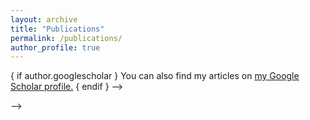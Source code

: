 ```yaml
---
layout: archive
title: "Publications"
permalink: /publications/
author_profile: true
---
```


{ if author.googlescholar }
  You can also find my articles on <u><a href="{{author.googlescholar}}">my Google Scholar profile</a>.</u>
{ endif } -->

<!-- <!-- {% if author.google_scholar %}
<div class="notice--info" style="margin-top:1.5rem;">
🔍 更多研究成果请访问我的 <a href="{{ author.google_scholar }}" target="_blank" rel="noopener noreferrer">Google Scholar 主页</a>
</div>
{% endif %}

{% include base_path %}

{% for post in site.publications reversed %}
  {% include archive-single.html %}
{% endfor %} -->



<!-- ---
layout: archive
title: "Publications"
permalink: /publications/
author_profile: true
---

{% if site.author.googlescholar %}
  <div class="wordwrap">You can also find my articles on <a href="{{site.author.googlescholar}}">my Google Scholar profile</a>.</div>
{% endif %}

{% include base_path %}

<!-- New style rendering if publication categories are defined -->
<!-- {% if site.publication_category %}
  {% for category in site.publication_category  %}
    {% assign title_shown = false %}
    {% for post in site.publications reversed %}
      {% if post.category != category[0] %}
        {% continue %}
      {% endif %}
      {% unless title_shown %}
        <h2>{{ category[1].title }}</h2><hr />
        {% assign title_shown = true %}
      {% endunless %}
      {% include archive-single.html %}
    {% endfor %}
  {% endfor %}
{% else %}
  {% for post in site.publications reversed %}
    {% include archive-single.html %}
  {% endfor %}
{% endif %} --> -->
